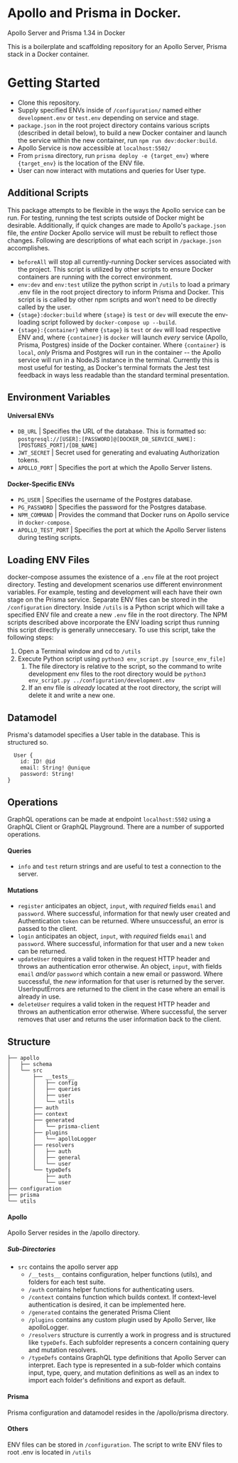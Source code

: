 # Apollo and Prisma in Docker.
Apollo Server and Prisma 1.34 in Docker

This is a boilerplate and scaffolding repository for an Apollo Server, Prisma stack in a Docker container.

# Getting Started

- Clone this repository.
- Supply specified ENVs inside of `/configuration/` named either `development.env` or `test.env` depending on service and stage.
- `package.json` in the root project directory contains various scripts (described in detail below), to build a new Docker container and launch the service within the new container, run `npm run dev:docker:build`.
- Apollo Service is now accessible at `localhost:5502/`
- From `prisma` directory, run `prisma deploy -e {target_env}` where `{target_env}` is the location of the ENV file.
- User can now interact with mutations and queries for User type.

## Additional Scripts

This package attempts to be flexible in the ways the Apollo service can be run. For testing, running the test scripts outside of Docker might be desirable. Additionally, if quick changes are made to Apollo's `package.json` file, the _entire_ Docker Apollo service will must be rebuilt to reflect those changes. Following are descriptions of what each script in `/package.json` accomplishes.
- `beforeAll` will stop all currently-running Docker services associated with the project. This script is utilized by other scripts to ensure Docker containers are running with the correct environment.
- `env:dev` and `env:test` utilize the python script in `/utils` to load a primary .env file in the root project directory to inform Prisma and Docker. This script is is called by other npm scripts and won't need to be directly called by the user.
- `{stage}:docker:build` where `{stage}` is `test` or `dev` will execute the env-loading script followed by `docker-compose up --build`.
- `{stage}:{container}` where `{stage}` is `test` or `dev` will load respective ENV and, where `{container}` is `docker` will launch _every_ service (Apollo, Prisma, Postgres) inside of the Docker container. Where `{container}` is `local`, _only_ Prisma and Postgres will run in the container -- the Apollo service will run in a NodeJS instance in the terminal. Currently this is most useful for testing, as Docker's terminal formats the Jest test feedback in ways less readable than the standard terminal presentation.

## Environment Variables

  #### Universal ENVs

  * `DB_URL` | Specifies the URL of the database. This is formatted so: `postgresql://[USER]:[PASSWORD]@[DOCKER_DB_SERVICE_NAME]:[POSTGRES_PORT]/[DB_NAME]`
  * `JWT_SECRET` | Secret used for generating and evaluating Authorization tokens.
  * `APOLLO_PORT` | Specifies the port at which the Apollo Server listens.


  #### Docker-Specific ENVs

  * `PG_USER` | Specifies the username of the Postgres database.
  * `PG_PASSWORD` | Specifies the password for the Postgres database.
  * `NPM_COMMAND` | Provides the command that Docker runs on Apollo service in `docker-compose`.
  * `APOLLO_TEST_PORT` | Specifies the port at which the Apollo Server listens during testing scripts.


## Loading ENV Files

docker-compose assumes the existence of a `.env` file at the root project directory. Testing and development scenarios use different envinronment variables. For example, testing and development will each have their own stage on the Prisma service. Separate ENV files can be stored in the `/configuration` directory. Inside `/utils` is a Python script which will take a specified ENV file and create a new `.env` file in the root directory. The NPM scripts described above incorporate the ENV loading script thus running this script directly is generally unneccesary. To use this script, take the following steps:
  1. Open a Terminal window and cd to `/utils`
  2. Execute Python script using `python3 env_script.py [source_env_file]`
     1. The file directory is relative to the script, so the command to write development env files to the root directory would be `python3 env_script.py ../configuration/development.env`
     2. If an env file is _already_ located at the root directory, the script will delete it and write a new one.



## Datamodel

Prisma's datamodel specifies a User table in the database. This is structured so.

```
  User {
	id: ID! @id
	email: String! @unique
	password: String!
}
```


## Operations
GraphQL operations can be made at endpoint `localhost:5502` using a GraphQL Client or GraphQL Playground. There are a number of supported operations.

#### Queries
* `info` and `test` return strings and are useful to test a connection to the server.

#### Mutations
* `register` anticipates an object, `input`, with *required* fields `email` and `password`. Where successful, information for that newly user created and Authentication `token` can be returned. Where unsuccessful, an error is passed to the client.
* `login` anticipates an object, `input`, with *required* fields `email` and `password`. Where successful, information for that user and a new `token` can be returned.
* `updateUser` requires a valid token in the request HTTP header and throws an authentication error otherwise. An object, `input`, with fields `email` _and/or_ `password` which contain a new email or password. Where successful, the _new_ information for that user is returned by the server. UserInputErrors are returned to the client in the case where an email is already in use.
* `deleteUser` requires a valid token in the request  HTTP header and throws an authentication error otherwise. Where successful, the server removes that user and returns the user information back to the client.

## Structure

```
├── apollo
│   ├── schema
│   └── src
│       ├── __tests__
│       │   ├── config
│       │   ├── queries
│       │   ├── user
│       │   └── utils
│       ├── auth
│       ├── context
│       ├── generated
│       │   └── prisma-client
│       ├── plugins
│       │   └── apolloLogger
│       ├── resolvers
│       │   ├── auth
│       │   ├── general
│       │   └── user
│       └── typeDefs
│           ├── auth
│           └── user
├── configuration
├── prisma
└── utils
```

#### Apollo 
Apollo Server resides in the /apollo directory.
##### Sub-Directories
  - `src` contains the apollo server app
    - `/__tests__` contains configuration, helper functions (utils), and folders for each test suite.
    - `/auth` contains helper functions for authenticating users.
    - `/context` contains function which builds context. If context-level authentication is desired, it can be implemented here.
    - `/generated` contains the generated Prisma Client
    - `/plugins` contains any custom plugin used by Apollo Server, like apolloLogger.
    - `/resolvers` structure is currently a work in progress and is structured like `typeDefs`. Each subfolder represents a concern containing query and mutation resolvers.
    - `/typeDefs` contains GraphQL type definitions that Apollo Server can interpret. Each type is represented in a sub-folder which contains input, type, query, and mutation definitions as well as an index to import each folder's definitions and export as default.

#### Prisma
Prisma configuration and datamodel resides in the /apollo/prisma directory.

#### Others
ENV files can be stored in `/configuration`. The script to write ENV files to root .env is located in `/utils`
